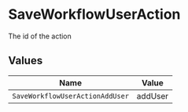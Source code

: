 # SaveWorkflowUserAction

The id of the action


## Values

| Name                            | Value                           |
| ------------------------------- | ------------------------------- |
| `SaveWorkflowUserActionAddUser` | addUser                         |